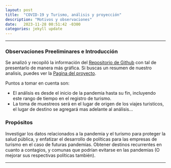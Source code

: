 ```yaml
---
layout: post
title:  "COVID-19 y Turismo, análisis y proyección"
description: "Motivos y observaciones"
date:   2023-11-28 00:51:42 -0300
categories: jekyll update
---
```


---

### Observaciones Preeliminares e Introducción

Se analizó y recopiló la información del [Repositorio de Github](https://github.com/elbosco/imt2200-proyecto) con tal de presentarlo de manera más gráfica.
Si buscas un resumen de nuestro analisis, puedes ver la [Pagina del proyecto](https://dieguinbombin.github.io/IMT2200_COVID_TURISMO/).

Puntos a tomar en cuenta son:
- El análisis es desde el inicio de la pandemia hasta su fin, incluyendo este rango de tiempo en el registro de turismo.
- La toma de muestreos será en el lugar de origen de los viajes turisticos, el lugar de destino se agregará mas adelante al análisis...



### Propósitos

Investigar los datos relacionados a la pandemia y el turismo para proteger la salud pública, y enfatizar el desarrollo de políticas para las empresas de turismo en el caso de futuras pandemias.
Obtener destinos recurrentes en cuanto a contagios, y comunas que podrían evitarse en las pandemias (O mejorar sus respectivas políticas también).

---

